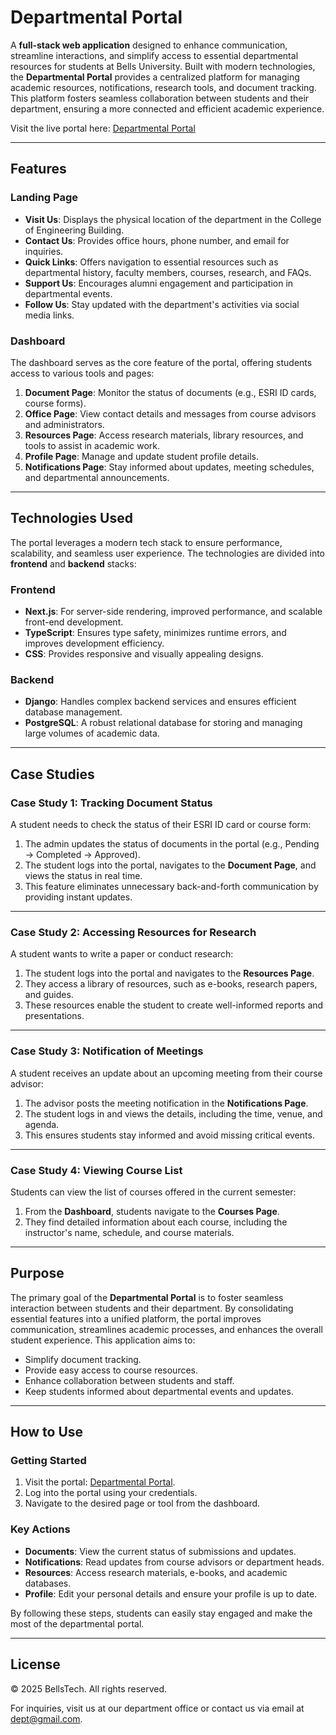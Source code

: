 # Departmental Portal

A **full-stack web application** designed to enhance communication, streamline interactions, and simplify access to essential departmental resources for students at Bells University. Built with modern technologies, the **Departmental Portal** provides a centralized platform for managing academic resources, notifications, research tools, and document tracking. This platform fosters seamless collaboration between students and their department, ensuring a more connected and efficient academic experience.

Visit the live portal here: [Departmental Portal](https://departmental-portal-s.vercel.app/)

---

## Features

### **Landing Page**
- **Visit Us**: Displays the physical location of the department in the College of Engineering Building.
- **Contact Us**: Provides office hours, phone number, and email for inquiries.
- **Quick Links**: Offers navigation to essential resources such as departmental history, faculty members, courses, research, and FAQs.
- **Support Us**: Encourages alumni engagement and participation in departmental events.
- **Follow Us**: Stay updated with the department's activities via social media links.

### **Dashboard**
The dashboard serves as the core feature of the portal, offering students access to various tools and pages:

1. **Document Page**: Monitor the status of documents (e.g., ESRI ID cards, course forms).
2. **Office Page**: View contact details and messages from course advisors and administrators.
3. **Resources Page**: Access research materials, library resources, and tools to assist in academic work.
4. **Profile Page**: Manage and update student profile details.
5. **Notifications Page**: Stay informed about updates, meeting schedules, and departmental announcements.

---

## Technologies Used

The portal leverages a modern tech stack to ensure performance, scalability, and seamless user experience. The technologies are divided into **frontend** and **backend** stacks:

### **Frontend**
- **Next.js**: For server-side rendering, improved performance, and scalable front-end development.
- **TypeScript**: Ensures type safety, minimizes runtime errors, and improves development efficiency.
- **CSS**: Provides responsive and visually appealing designs.

### **Backend**
- **Django**: Handles complex backend services and ensures efficient database management.
- **PostgreSQL**: A robust relational database for storing and managing large volumes of academic data.

---

## Case Studies

### **Case Study 1: Tracking Document Status**
A student needs to check the status of their ESRI ID card or course form:

1. The admin updates the status of documents in the portal (e.g., Pending → Completed → Approved).
2. The student logs into the portal, navigates to the **Document Page**, and views the status in real time.
3. This feature eliminates unnecessary back-and-forth communication by providing instant updates.

---

### **Case Study 2: Accessing Resources for Research**
A student wants to write a paper or conduct research:

1. The student logs into the portal and navigates to the **Resources Page**.
2. They access a library of resources, such as e-books, research papers, and guides.
3. These resources enable the student to create well-informed reports and presentations.

---

### **Case Study 3: Notification of Meetings**
A student receives an update about an upcoming meeting from their course advisor:

1. The advisor posts the meeting notification in the **Notifications Page**.
2. The student logs in and views the details, including the time, venue, and agenda.
3. This ensures students stay informed and avoid missing critical events.

---

### **Case Study 4: Viewing Course List**
Students can view the list of courses offered in the current semester:

1. From the **Dashboard**, students navigate to the **Courses Page**.
2. They find detailed information about each course, including the instructor's name, schedule, and course materials.

---

## Purpose

The primary goal of the **Departmental Portal** is to foster seamless interaction between students and their department. By consolidating essential features into a unified platform, the portal improves communication, streamlines academic processes, and enhances the overall student experience. This application aims to:

- Simplify document tracking.
- Provide easy access to course resources.
- Enhance collaboration between students and staff.
- Keep students informed about departmental events and updates.

---

## How to Use

### **Getting Started**
1. Visit the portal: [Departmental Portal](https://departmental-portal-s.vercel.app/).
2. Log into the portal using your credentials.
3. Navigate to the desired page or tool from the dashboard.

### **Key Actions**
- **Documents**: View the current status of submissions and updates.
- **Notifications**: Read updates from course advisors or department heads.
- **Resources**: Access research materials, e-books, and academic databases.
- **Profile**: Edit your personal details and ensure your profile is up to date.

By following these steps, students can easily stay engaged and make the most of the departmental portal.

---

## License

© 2025 BellsTech. All rights reserved.

For inquiries, visit us at our department office or contact us via email at [dept@gmail.com](marveldoc17@gmail.com).

